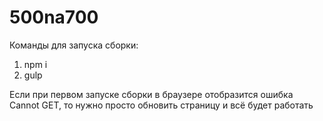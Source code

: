 # 500na700

Команды для запуска сборки:
1. npm i
2. gulp

Если при первом запуске сборки в браузере отобразится ошибка Cannot GET, то нужно просто обновить страницу и всё будет работать